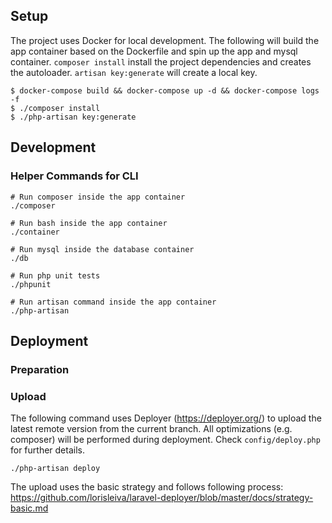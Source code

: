 ## Setup

The project uses Docker for local development. The following will build the app container based on the Dockerfile and spin up the app and mysql container. `composer install` install the project dependencies and creates the autoloader. `artisan key:generate` will create a local key.

```
$ docker-compose build && docker-compose up -d && docker-compose logs -f
$ ./composer install
$ ./php-artisan key:generate
```

## Development

### Helper Commands for CLI

```
# Run composer inside the app container
./composer

# Run bash inside the app container
./container

# Run mysql inside the database container
./db

# Run php unit tests
./phpunit

# Run artisan command inside the app container
./php-artisan
```

## Deployment

### Preparation

### Upload

The following command uses Deployer (https://deployer.org/) to upload the latest remote version from the current branch.
All optimizations (e.g. composer) will be performed during deployment. Check `config/deploy.php` for further details.

```
./php-artisan deploy
```

The upload uses the basic strategy and follows following process:
https://github.com/lorisleiva/laravel-deployer/blob/master/docs/strategy-basic.md
